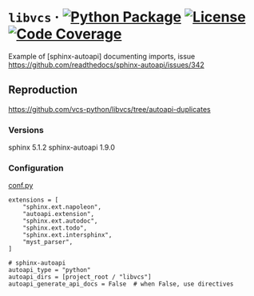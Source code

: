 # `libvcs` &middot; [![Python Package](https://img.shields.io/pypi/v/libvcs.svg)](https://pypi.org/project/libvcs/) [![License](https://img.shields.io/github/license/vcs-python/libvcs.svg)](https://github.com/vcs-python/libvcs/blob/master/LICENSE) [![Code Coverage](https://codecov.io/gh/vcs-python/libvcs/branch/master/graph/badge.svg)](https://codecov.io/gh/vcs-python/libvcs)

Example of [sphinx-autoapi] documenting imports, issue
https://github.com/readthedocs/sphinx-autoapi/issues/342

## Reproduction

https://github.com/vcs-python/libvcs/tree/autoapi-duplicates

### Versions

sphinx 5.1.2 sphinx-autoapi 1.9.0

### Configuration

[conf.py](https://github.com/vcs-python/libvcs/blob/autoapi-duplicates/docs/conf.py)

```
extensions = [
    "sphinx.ext.napoleon",
    "autoapi.extension",
    "sphinx.ext.autodoc",
    "sphinx.ext.todo",
    "sphinx.ext.intersphinx",
    "myst_parser",
]

# sphinx-autoapi
autoapi_type = "python"
autoapi_dirs = [project_root / "libvcs"]
autoapi_generate_api_docs = False  # when False, use directives
```
